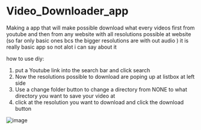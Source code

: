 # Video_Downloader_app
Making a app that will  make possible download  what every videos first from youtube and then from any website with all resolutions possible at website (so far only basic ones bcs the bigger resolutions are with out audio )
it is really basic app so not alot i can say about it 

how to use diy:
1. put a Youtube link into the search bar and click search
2. Now the resolutions possible to download are poping up at listbox at left side
3. Use a change folder button to change a directory from NONE to what directory you want to save your video at
4. click at the resolution you want to download and click the download button

![image](https://github.com/firiusz123/Video_Downloader_app/assets/45881190/4aeecb71-ba5d-423f-9a2c-0afe676da757)

